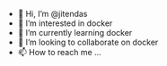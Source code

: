 - 👋 Hi, I’m @jitendas
- 👀 I’m interested in docker
- 🌱 I’m currently learning docker
- 💞️ I’m looking to collaborate on docker 
- 📫 How to reach me ...

<!---
jitendas/jitendas is a ✨ special ✨ repository because its `README.md` (this file) appears on your GitHub profile.
You can click the Preview link to take a look at your changes.
--->
